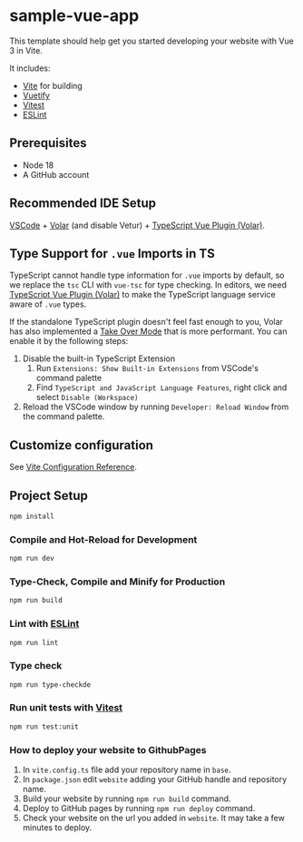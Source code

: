 # sample-vue-app

This template should help get you started developing your website with Vue 3 in Vite.

It includes:

- [Vite](https://vitejs.dev/) for building
- [Vuetify](https://vuetifyjs.com/en/)
- [Vitest](https://vitest.dev/)
- [ESLint](https://eslint.org/)

## Prerequisites

- Node 18
- A GitHub account

## Recommended IDE Setup

[VSCode](https://code.visualstudio.com/) + [Volar](https://marketplace.visualstudio.com/items?itemName=Vue.volar) (and disable Vetur) + [TypeScript Vue Plugin (Volar)](https://marketplace.visualstudio.com/items?itemName=Vue.vscode-typescript-vue-plugin).

## Type Support for `.vue` Imports in TS

TypeScript cannot handle type information for `.vue` imports by default, so we replace the `tsc` CLI with `vue-tsc` for type checking. In editors, we need [TypeScript Vue Plugin (Volar)](https://marketplace.visualstudio.com/items?itemName=Vue.vscode-typescript-vue-plugin) to make the TypeScript language service aware of `.vue` types.

If the standalone TypeScript plugin doesn't feel fast enough to you, Volar has also implemented a [Take Over Mode](https://github.com/johnsoncodehk/volar/discussions/471#discussioncomment-1361669) that is more performant. You can enable it by the following steps:

1. Disable the built-in TypeScript Extension
   1. Run `Extensions: Show Built-in Extensions` from VSCode's command palette
   2. Find `TypeScript and JavaScript Language Features`, right click and select `Disable (Workspace)`
2. Reload the VSCode window by running `Developer: Reload Window` from the command palette.

## Customize configuration

See [Vite Configuration Reference](https://vitejs.dev/config/).

## Project Setup

```sh
npm install
```

### Compile and Hot-Reload for Development

```sh
npm run dev
```

### Type-Check, Compile and Minify for Production

```sh
npm run build
```

### Lint with [ESLint](https://eslint.org/)

```sh
npm run lint
```

### Type check

```sh
npm run type-checkde
```

### Run unit tests with [Vitest](https://vitest.dev/)

```sh
npm run test:unit
```

### How to deploy your website to GithubPages

1. In `vite.config.ts` file add your repository name in `base`.
2. In `package.json` edit `website` adding your GitHub handle and repository name.
3. Build your website by running `npm run build` command.
4. Deploy to GitHub pages by running `npm run deploy` command.
5. Check your website on the url you added in `website`. It may take a few minutes to deploy.
